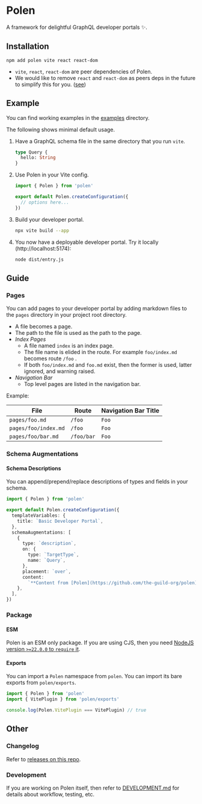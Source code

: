 # Polen

A framework for delightful GraphQL developer portals ✨.

## Installation

```
npm add polen vite react react-dom
```

- `vite`, `react`, `react-dom` are peer dependencies of Polen.
- We would like to remove `react` and `react-dom` as peers deps in the future to
  simplify this for you.
  ([see](https://github.com/the-guild-org/polen/pull/9#issuecomment-2801683840))

## Example

You can find working examples in the [examples](./examples) directory.

The following shows minimal default usage.

1. Have a GraphQL schema file in the same directory that you run `vite`.

   ```graphql
   type Query {
     hello: String
   }
   ```

2. Use Polen in your Vite config.

   ```ts
   import { Polen } from 'polen'

   export default Polen.createConfiguration({
     // options here...
   })
   ```

3. Build your developer portal.

   ```sh
   npx vite build --app
   ```

4. You now have a deployable developer portal. Try it locally
   (http://localhost:5174):

   ```sh
   node dist/entry.js
   ```

## Guide

### Pages

You can add pages to your developer portal by adding markdown files to the
`pages` directory in your project root directory.

- A file becomes a page.
- The path to the file is used as the path to the page.
- _Index Pages_
  - A file named `index` is an index page.
  - The file name is elided in the route. For example `foo/index.md` becomes
    route `/foo` .
  - If both `foo/index.md` and `foo.md` exist, then the former is used, latter
    ignored, and warning raised.
- _Navigation Bar_
  - Top level pages are listed in the navigation bar.

Example:

| File                 | Route      | Navigation Bar Title |
| -------------------- | ---------- | -------------------- |
| `pages/foo.md`       | `/foo`     | `Foo`                |
| `pages/foo/index.md` | `/foo`     | `Foo`                |
| `pages/foo/bar.md`   | `/foo/bar` | `Foo`                |

### Schema Augmentations

#### Schema Descriptions

You can append/prepend/replace descriptions of types and fields in your schema.

```ts
import { Polen } from 'polen'

export default Polen.createConfiguration({
  templateVariables: {
    title: `Basic Developer Portal`,
  },
  schemaAugmentations: [
    {
      type: `description`,
      on: {
        type: `TargetType`,
        name: `Query`,
      },
      placement: `over`,
      content:
        `**Content from [Polen](https://github.com/the-guild-org/polen)**.`,
    },
  ],
})
```

### Package

#### ESM

Polen is an ESM only package. If you are using CJS, then you need
[NodeJS version `>=22.0.0` to `require` it](https://nodejs.org/api/modules.html#loading-ecmascript-modules-using-require).

#### Exports

You can import a `Polen` namespace from `polen`. You can import its bare exports
from `polen/exports`.

```ts
import { Polen } from 'polen'
import { VitePlugin } from 'polen/exports'

console.log(Polen.VitePlugin === VitePlugin) // true
```

## Other

### Changelog

Refer to
[releases on this repo](https://github.com/the-guild-org/polen/releases).

### Development

If you are working on Polen itself, then refer to
[DEVELOPMENT.md](./DEVELOPMENT.md) for details about workflow, testing, etc.
